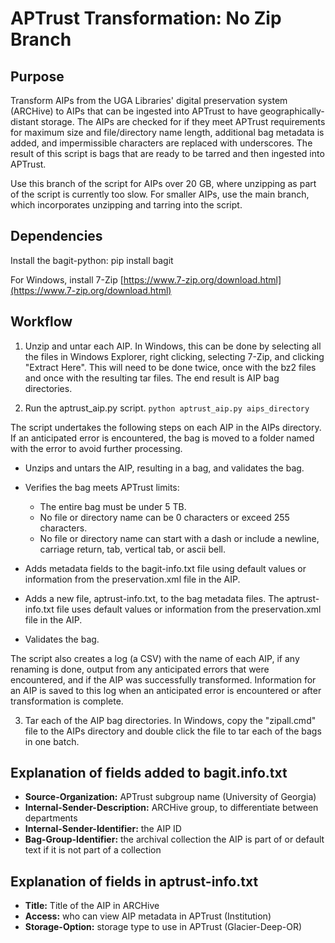 # APTrust Transformation: No Zip Branch
## Purpose

Transform AIPs from the UGA Libraries' digital preservation system (ARCHive) to AIPs that can be ingested into APTrust to have geographically-distant storage. The AIPs are checked for if they meet APTrust requirements for maximum size and file/directory name length, additional bag metadata is added, and impermissible characters are replaced with underscores. The result of this script is bags that are ready to be tarred and then ingested into APTrust.

Use this branch of the script for AIPs over 20 GB, where unzipping as part of the script is currently too slow. For smaller AIPs, use the main branch, which incorporates unzipping and tarring into the script.

## Dependencies

Install the bagit-python: pip install bagit

For Windows, install 7-Zip [https://www.7-zip.org/download.html](https://www.7-zip.org/download.html)

## Workflow

1. Unzip and untar each AIP. In Windows, this can be done by selecting all the files in Windows Explorer, right clicking, selecting 7-Zip, and clicking "Extract Here". This will need to be done twice, once with the bz2 files and once with the resulting tar files. The end result is AIP bag directories.


2. Run the aptrust_aip.py script. ```python aptrust_aip.py aips_directory```
   
The script undertakes the following steps on each AIP in the AIPs directory. If an anticipated error is encountered, the bag is moved to a folder named with the error to avoid further processing.

   * Unzips and untars the AIP, resulting in a bag, and validates the bag.
   

   * Verifies the bag meets APTrust limits:
      * The entire bag must be under 5 TB.
      * No file or directory name can be 0 characters or exceed 255 characters.
      * No file or directory name can start with a dash or include a newline, carriage return, tab, vertical tab, or ascii bell. 
   

   * Adds metadata fields to the bagit-info.txt file using default values or information from the preservation.xml file in the AIP.


   * Adds a new file, aptrust-info.txt, to the bag metadata files. The aptrust-info.txt file uses default values or information from the preservation.xml file in the AIP.


   * Validates the bag.

The script also creates a log (a CSV) with the name of each AIP, if any renaming is done, output from any anticipated errors that were encountered, and if the AIP was successfully transformed. Information for an AIP is saved to this log when an anticipated error is encountered or after transformation is complete.

3. Tar each of the AIP bag directories. In Windows, copy the "zipall.cmd" file to the AIPs directory and double click the file to tar each of the bags in one batch.

## Explanation of fields added to bagit.info.txt

* **Source-Organization:** APTrust subgroup name (University of Georgia)
* **Internal-Sender-Description:** ARCHive group, to differentiate between departments
* **Internal-Sender-Identifier:** the AIP ID
* **Bag-Group-Identifier:** the archival collection the AIP is part of or default text if it is not part of a collection

## Explanation of fields in aptrust-info.txt

* **Title:** Title of the AIP in ARCHive
* **Access:** who can view AIP metadata in APTrust (Institution)
* **Storage-Option:** storage type to use in APTrust (Glacier-Deep-OR)
